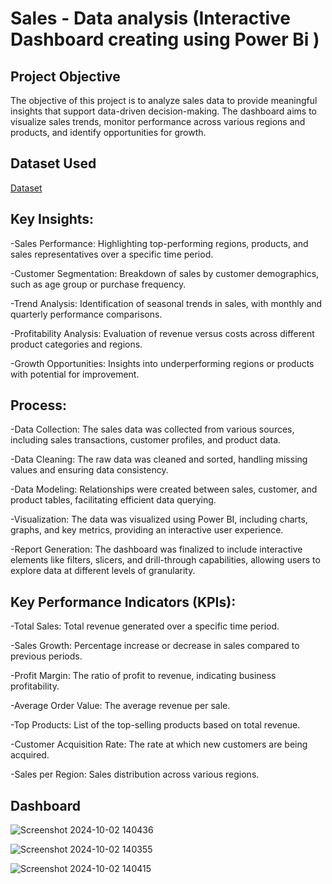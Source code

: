 # Sales - Data analysis (Interactive Dashboard creating using Power Bi )

## Project Objective

The objective of this project is to analyze sales data to provide meaningful insights that support data-driven decision-making. The dashboard aims to visualize sales trends, monitor performance across various regions and products, and identify opportunities for growth.

## Dataset Used
<a href="https://github.com/shivanipati/Sales_PowerBi_projecet/blob/main/simplilearn.pbix">Dataset<a/>

## Key Insights:
-Sales Performance: Highlighting top-performing regions, products, and sales representatives over a specific time period.

-Customer Segmentation: Breakdown of sales by customer demographics, such as age group or purchase frequency.

-Trend Analysis: Identification of seasonal trends in sales, with monthly and quarterly performance comparisons.

-Profitability Analysis: Evaluation of revenue versus costs across different product categories and regions.

-Growth Opportunities: Insights into underperforming regions or products with potential for improvement.

## Process:
-Data Collection: The sales data was collected from various sources, including sales transactions, customer profiles, and product data.

-Data Cleaning: The raw data was cleaned and sorted, handling missing values and ensuring data consistency.

-Data Modeling: Relationships were created between sales, customer, and product tables, facilitating efficient data querying.

-Visualization: The data was visualized using Power BI, including charts, graphs, and key metrics, providing an interactive user experience.

-Report Generation: The dashboard was finalized to include interactive elements like filters, slicers, and drill-through capabilities, allowing users to explore data at different levels of granularity.

## Key Performance Indicators (KPIs):
-Total Sales: Total revenue generated over a specific time period.

-Sales Growth: Percentage increase or decrease in sales compared to previous periods.

-Profit Margin: The ratio of profit to revenue, indicating business profitability.

-Average Order Value: The average revenue per sale.

-Top Products: List of the top-selling products based on total revenue.

-Customer Acquisition Rate: The rate at which new customers are being acquired.

-Sales per Region: Sales distribution across various regions.

## Dashboard 
![Screenshot 2024-10-02 140436](https://github.com/user-attachments/assets/9fd82c10-52eb-4c0e-a2c7-ca6844955733)

![Screenshot 2024-10-02 140355](https://github.com/user-attachments/assets/ed86081f-18d9-46a9-ba5b-c0e8c87061be)

![Screenshot 2024-10-02 140415](https://github.com/user-attachments/assets/5d6206be-8a16-4a90-b13a-97b7850bf50e)






